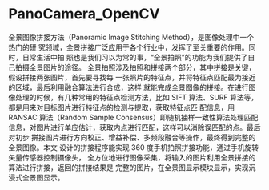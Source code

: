 # PanoCamera_OpenCV
全景图像拼接方法（Panoramic Image Stitching Method），是图像处理中一个热门的研 究领域，全景拼接广泛应用于各个行业中，发挥了至关重要的作用。同时，日常生活中拍 照也是我们习以为常的事，“全景拍照”的功能为我们提供了自己拍摄全景图片的途径。 全景拍照涉及拍照和拼接两个部分，其中拼接是关键，假设拼接两张图片，首先要寻找每 一张照片的特征点，并将特征点匹配最为接近的区域，最后利用融合算法进行合成，这样 就能完成全景图像的拼接。在进行图像处理的时候，有几种常用的特征点检测方法，比如 SIFT 算法、SURF 算法等，都是用来对目标图片进行特征点的检测与提取，获取特征点匹 配信息，用 RANSAC 算法（Random Sample Consensus）即随机抽样一致性算法处理匹配 信息，对图片进行单应估计，获取内点进行匹配，这样可以消除误匹配的点。最后对初步 拼接图片进行方向校正、增益补偿、多频段融合等操作，最终得到完整的全景图像。本文 设计的拼接程序能实现 360 度手机拍照拼接功能，通过手机旋转矢量传感器控制摄像头， 全方位地进行图像采集，将输入的图片利用全景拼接的算法进行拼接，返回的拼接结果是 完整的图片，在全景图显示模块显示，实现沉浸式全景图显示。 
 
